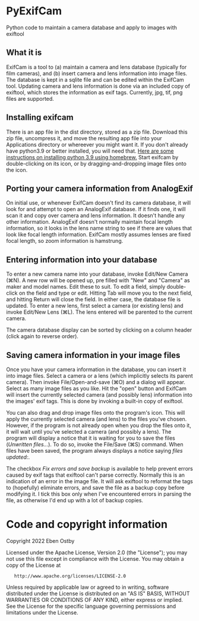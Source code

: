# PyExifCam
 Python code to maintain a camera database and apply to images with exiftool
 <h2>
What it is
 </h2>
 ExifCam is a tool to (a) maintain a camera and lens database (typically for film cameras), and (b) insert camera and lens information into image files. The database is
 kept in a sqlite file and can be edited within the ExifCam tool. Updating camera and lens information is done via an included copy of exiftool, which stores the
 information as exif tags. Currently, jpg, tif, png files are supported.
 <h2>
 Installing exifcam
 </h2>
 There is an app file in the dist directory, stored as a zip file. Download this zip file, uncompress it, and move the resulting app file into your
 Applications directory or whereever you might want it.
 If you don't already have python3.9 or better installed, you will need that. 
 <a href="https://www.freecodecamp.org/news/python-version-on-mac-update/"> Here are some instructions on installing python 3.9 using homebrew.</a>
 Start exifcam by double-clicking on its icon, or by dragging-and-dropping image files onto the icon.
 <h2>
 Porting your camera information from AnalogExif
 </h2>
 On initial use, or whenever ExifCam doesn't find its camera database, it will look for and attempt to open an AnalogExif database. If it finds one, it will scan it and
 copy over camera and lens information. It doesn't handle any other information. AnalogExif doesn't normally maintain focal length information, so it looks in the lens 
 name string to see if there are values that look like focal length information. ExifCam mostly assumes lenses are fixed focal length, so zoom information is hamstrung.
 <h2>
Entering information into your database
 </h2>
 To enter a new camera name into your database, invoke Edit/New Camera (⌘N). A new row will be opened up, pre filled with "New" and "Camera" as maker and model names. 
 Edit these to suit. To edit a field, simply double-click on the field and type or edit. Hitting Tab will move you to the next field, and hitting Return will close the
 field. In either case, the database file is updated.
 To enter a new lens, first select a camera (or existing lens) and invoke Edit/New Lens (⌘L). The lens entered will be parented to the current camera. 
 <p>
 The camera database display can be sorted by clicking on a column header (click again to reverse order).
 <h2>
Saving camera information in your image files
 </h2>
 Once you have your camera information in the database, you can insert it into image files. Select a camera or a lens (which implicitly selects its parent camera).
 Then invoke File/Open-and-save (⌘O) and a dialog will appear. Select as many image files as you like. Hit the "open" button and ExifCam will insert the currently
 selected camera (and possibly lens) information into the images' exif tags. This is done by invoking a built-in copy of exiftool.
 <p>
 You can also drag and drop image files onto the program's icon. This will apply the currently selected camera (and lens) to the files you've chosen.
 However, if the program is not already open when you drop the files onto it, it will wait until you've selected a camera (and possibly a lens). The program will display
 a notice that it is waiting for you to save the files (<i>Unwritten files...</i>). To do so, invoke the File/Save (⌘S) command.  When files have been saved,
 the program always displays a notice saying <i>files updated:</i>.
 <p>
  The checkbox <i>Fix errors and save backup</i> is available to help prevent errors caused by exif tags that exiftool can't parse correctly. Normally this
  is an indication of an error in the image file. It will ask exiftool to reformat the tags to (hopefully) eliminate errors, and save the file
  as a backup copy before modifying it. I tick this box only when I've encountered errors in parsing the file, as otherwise I'd end up with a lot of backup copies.
  <h1>
   Code and copyright information
   </h1>
   
   Copyright 2022 Eben Ostby

   Licensed under the Apache License, Version 2.0 (the "License");
   you may not use this file except in compliance with the License.
   You may obtain a copy of the License at

       http://www.apache.org/licenses/LICENSE-2.0

   Unless required by applicable law or agreed to in writing, software
   distributed under the License is distributed on an "AS IS" BASIS,
   WITHOUT WARRANTIES OR CONDITIONS OF ANY KIND, either express or implied.
   See the License for the specific language governing permissions and
   limitations under the License. 
